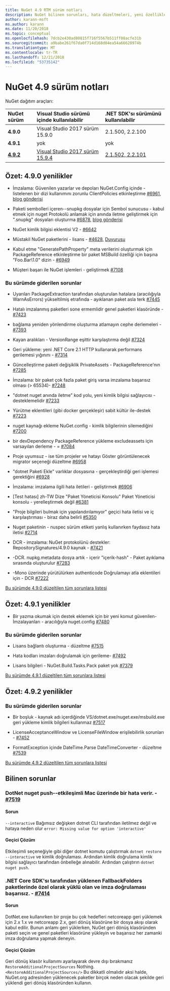 ```yaml
---
title: NuGet 4.9 RTM sürüm notları
description: NuGet bilinen sorunları, hata düzeltmeleri, yeni özellikler ve dcr dahil olmak üzere 4.9 için sürüm notları.
author: karann-msft
ms.author: karann
ms.date: 11/20/2018
ms.topic: conceptual
ms.openlocfilehash: 7dcb2e430ad80815f716f5567b511ff08acfe31b
ms.sourcegitcommit: a9babe261f67da0f714d168d04ea54a66628974b
ms.translationtype: MT
ms.contentlocale: tr-TR
ms.lasthandoff: 12/21/2018
ms.locfileid: "53735142"
---
```

# <a name="nuget-49-release-notes"></a>NuGet 4.9 sürüm notları

NuGet dağıtım araçları:

| NuGet sürüm | Visual Studio sürümü içinde kullanılabilir| .NET SDK'sı sürümünü kullanılabilir|
|:---|:---|:---|
| **4.9.0** | Visual Studio 2017 sürüm 15.9.0 | 2.1.500, 2.2.100 |
| **4.9.1** | yok | yok |
| [**4.9.2**](https://nuget.org/downloads) |[Visual Studio 2017 sürüm 15.9.4](https://visualstudio.microsoft.com/downloads/) | [2.1.502, 2.2.101](https://www.microsoft.com/net/download/visual-studio-sdks) |

## <a name="summary-whats-new-in-490"></a>Özet: 4.9.0 yenilikler

* İmzalama: Güvenilen yazarlar ve depoları NuGet.Config içinde - listelenen bir dizi kullanımını zorunlu ClientPolicies etkinleştirme [#6961](https://github.com/NuGet/Home/issues/6961), [blog gönderisi](https://blog.nuget.org/20181205/Lock-down-your-dependencies-using-configurable-trust-policies.html)

* Paketi sembolleri içeren--snupkg dosyalar için Sembol sunucusu - kabul etmek için nuget Protokolü anlamak için anında iletme geliştirmek için ".snupkg" dosyaları oluşturma [#6878](https://github.com/NuGet/Home/issues/6878), [blog gönderisi](https://blog.nuget.org/20181116/Improved-debugging-experience-with-the-NuGet-org-symbol-server-and-snupkg.html)

* NuGet kimlik bilgisi eklentisi V2 - [#6642](https://github.com/NuGet/Home/issues/6642)

* Müstakil NuGet paketlerini - lisans - [#4628](https://github.com/NuGet/Home/issues/4628), [Duyurusu](https://github.com/NuGet/Announcements/issues/32)

* Kabul etme "GeneratePathProperty" meta verilerini oluşturmak için PackageReference etkinleştirme bir paket MSBuild özelliği için başına "Foo.Bar\1.0\" dizin - [#6949](https://github.com/NuGet/Home/issues/6949)

* Müşteri başarı ile NuGet işlemleri - geliştirmek [#7108](https://github.com/NuGet/Home/issues/7108)

### <a name="issues-fixed-in-this-release"></a>Bu sürümde giderilen sorunlar

* Uyarıları PackageExtraction tarafından oluşturulan hatalara (aracılığıyla WarnAsErrors) yükseltilmiş etrafında - ayıklanan paket asla terk [#7445](https://github.com/NuGet/Home/issues/7445)

* Hatalı imzalanmış paketleri sone ermemlidir genel paketleri klasöründe - [#7423](https://github.com/NuGet/Home/issues/7423)

* bağlama yeniden yönlendirme oluşturma atlamayın cephe derlemeleri - [#7393](https://github.com/NuGet/Home/issues/7393)

* Kayan aralıkları - VersionRange eşittir karşılaştırma değil [#7324](https://github.com/NuGet/Home/issues/7324)

* Geri yükleme: yeni .NET Core 2.1 HTTP kullanarak performans gerilemesi yığınını - [#7314](https://github.com/NuGet/Home/issues/7314)

* Güncelleştirme paketi değişiklik PrivateAssets - PackageReference'nın [#7285](https://github.com/NuGet/Home/issues/7285)

* İmzalama: bir paket çok fazla paket giriş varsa imzalama başarısız olması (> 65534)- [#7248](https://github.com/NuGet/Home/issues/7248)

* "dotnet nuget anında iletme" kod yolu, yeni kimlik bilgisi sağlayıcısı - desteklemelidir [#7233](https://github.com/NuGet/Home/issues/7233)

* Yürütme eklentileri (gibi docker gerçekleşir) sabit kültür ile-destek [#7223](https://github.com/NuGet/Home/issues/7223)

* nuget kaynağı ekleme NuGet.config - kimlik bilgilerinin silemediğini [#7200](https://github.com/NuGet/Home/issues/7200)

* bir devDependency PackageReference yükleme excludeassets için varsayılan derleme - = [#7084](https://github.com/NuGet/Home/issues/7084)

* Proje uyumsuz - ise tüm projeler ve hatayı Göster görüntülenecek migrator seçeneği düzeltme [#6958](https://github.com/NuGet/Home/issues/6958)

* "dotnet Paketi Ekle" varlıklar dosyasına - gerçekleştirdiği geri işlemesi gerektiğini [#6928](https://github.com/NuGet/Home/issues/6928)

* İmzalama: imzalama ilgili hata iletileri - geliştirmek [#6906](https://github.com/NuGet/Home/issues/6906)

* [Test hatası] zh-TW Dize "Paket Yöneticisi Konsolu" Paket Yöneticisi konsolu - yerelleştirmek değil [#6381](https://github.com/NuGet/Home/issues/6381)

* "Proje bilgileri bulmak için yapılandırılamıyor" geçici hata iletisi ve iç karşılaştırması - biraz daha belirli [#5350](https://github.com/NuGet/Home/issues/5350)

* Nuget paketinin - nuspec sürüm etiketi yanlış kullanırken faydasız hata iletisi [#2714](https://github.com/NuGet/Home/issues/2714)

* DCR - imzalama: NuGet protokolünü destekler: RepositorySignatures/4.9.0 kaynak - [#7421](https://github.com/NuGet/Home/issues/7421)

* -DCR. nupkg.metadata dosya artık - içerir "içerik-hash" - Paket ayıklama sırasında oluşturulur [#7283](https://github.com/NuGet/Home/issues/7283)

* -Mono üzerinde yürütülürken authenticode Doğrulamayı atla eklentileri için - DCR [#7222](https://github.com/NuGet/Home/issues/7222)

[Bu sürümde 4.9.0 düzeltilen tüm sorunlara listesi](https://github.com/NuGet/Home/issues?q=is%3Aissue+is%3Aclosed+milestone%3A%224.9") <br>

## <a name="summary-whats-new-in-491"></a>Özet: 4.9.1 yenilikler

* Bir yazma okumak için destek eklemek için bir yeni komut güvenilen-İmzalayanları - aracılığıyla nuget.config [#7480](https://github.com/NuGet/Home/issues/7480)

### <a name="issues-fixed-in-this-release"></a>Bu sürümde giderilen sorunlar

* Lisans bağlantı oluşturma - düzeltme [#7515](https://github.com/NuGet/Home/issues/7515)

* Hata kodları imzaları doğrulamak için gerileme- [#7492](https://github.com/NuGet/Home/issues/7492)

* Lisans bilgileri - NuGet.Build.Tasks.Pack paket yok [#7379](https://github.com/NuGet/Home/issues/7379)

[Bu sürümde 4.9.1 düzeltilen tüm sorunlara listesi](https://github.com/NuGet/Home/issues?q=is%3Aissue+is%3Aclosed+milestone%3A%224.9.1")

## <a name="summary-whats-new-in-492"></a>Özet: 4.9.2 yenilikler

### <a name="issues-fixed-in-this-release"></a>Bu sürümde giderilen sorunlar

* Bir boşluk - kaynak adı içerdiğinde VS/dotnet.exe/nuget.exe/msbuild.exe geri yükleme kimlik bilgileri kullanmaz [#7517](https://github.com/NuGet/Home/issues/7517)

* LicenseAcceptanceWindow ve LicenseFileWindow erişilebilirlik sorunları - [#7452](https://github.com/NuGet/Home/issues/7452)

* FormatException içinde DateTime.Parse DateTimeConverter - düzeltme [#7539](https://github.com/NuGet/Home/issues/7539)

[Bu sürümde 4.9.2 düzeltilen tüm sorunlara listesi](https://github.com/NuGet/Home/issues?q=is%3Aissue+is%3Aclosed+milestone%3A%224.9.2")

## <a name="known-issues"></a>Bilinen sorunlar

### <a name="dotnet-nuget-push---interactive-gives-an-error-on-mac---7519httpsgithubcomnugethomeissues7519"></a>DotNet nuget push--etkileşimli Mac üzerinde bir hata verir. - [#7519](https://github.com/NuGet/Home/issues/7519)

#### <a name="issue"></a>Sorun
`--interactive` Bağımsız değişken dotnet CLI tarafından iletilmez değil ve hataya neden olur `error: Missing value for option 'interactive'`

#### <a name="workaround"></a>Geçici Çözüm
Etkileşimli seçeneğiyle gibi diğer dotnet komutu çalıştırmak `dotnet restore --interactive` ve kimlik doğrulaması. Ardından kimlik doğrulama kimlik bilgisi sağlayıcı tarafından önbelleğe alınabilir. Ardından çalıştırın `dotnet nuget push`.

### <a name="packages-in-fallbackfolders-installed-by-net-core-sdk-are-custom-installed-and-fail-signature-validation---7414httpsgithubcomnugethomeissues7414"></a>.NET Core SDK'sı tarafından yüklenen FallbackFolders paketlerinde özel olarak yüklü olan ve imza doğrulaması başarısız. - [#7414](https://github.com/NuGet/Home/issues/7414)

#### <a name="issue"></a>Sorun
DotNet.exe kullanırken bir proje bu çok hedefleri netcoreapp geri yüklemek için 2.x 1.x ve netcoreapp 2.x, geri dönüş klasörüne bir dosya akışı olarak kabul edilir. Bunun anlamı geri yüklerken, NuGet geri dönüş klasöründen paketi seçin ve genel paketleri klasörüne yükleyin ve başarısız her zamanki imza doğrulama yapmak deneyin.

#### <a name="workaround"></a>Geçici Çözüm
Geri dönüş klasör kullanımı ayarlayarak devre dışı bırakmanız `RestoreAdditionalProjectSources` Nothing. `<RestoreAdditionalProjectSources/>` Bu dikkatli olmalıdır aksi halde, NuGet.org adresinden yüklenecek paketler birçok neden olacak şekilde geri yüklendi geri dönüş klasöründen kullanın.
